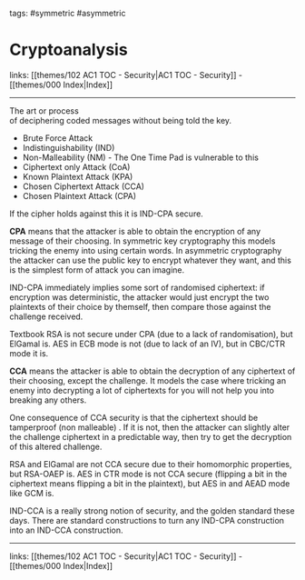 tags: #symmetric #asymmetric 

# Cryptoanalysis

links:  [[themes/102 AC1 TOC - Security|AC1 TOC - Security]] - [[themes/000 Index|Index]]

---

The art or process of deciphering coded messages without being told the key.

- Brute Force Attack
- Indistinguishability (IND)
- Non-Malleability (NM) - The One Time Pad is vulnerable to this
- Ciphertext only Attack (CoA)
- Known Plaintext Attack (KPA)
- Chosen Ciphertext Attack (CCA)
- Chosen Plaintext Attack (CPA)

If the cipher holds against this it is IND-CPA secure.

**CPA** means that the attacker is able to obtain the encryption of any message of their choosing. In symmetric key cryptography this models tricking the enemy into using certain words. In asymmetric cryptography the attacker can use the public key to encrypt whatever they want, and this is the simplest form of attack you can imagine.

IND-CPA immediately implies some sort of randomised ciphertext: if encryption was deterministic, the attacker would just encrypt the two plaintexts of their choice by themself, then compare those against the challenge received.

Textbook RSA is not secure under CPA (due to a lack of randomisation), but ElGamal is. AES in ECB mode is not (due to lack of an IV), but in CBC/CTR mode it is.

**CCA** means the attacker is able to obtain the decryption of any ciphertext of their choosing, except the challenge. It models the case where tricking an enemy into decrypting a lot of ciphertexts for you will not help you into breaking any others.

One consequence of CCA security is that the ciphertext should be tamperproof (non malleable) . If it is not, then the attacker can slightly alter the challenge ciphertext in a predictable way, then try to get the decryption of this altered challenge.

RSA and ElGamal are not CCA secure due to their homomorphic properties, but RSA-OAEP is. AES in CTR mode is not CCA secure (flipping a bit in the ciphertext means flipping a bit in the plaintext), but AES in and AEAD mode like GCM is.

IND-CCA is a really strong notion of security, and the golden standard these days. There are standard constructions to turn any IND-CPA construction into an IND-CCA construction.

---
links:  [[themes/102 AC1 TOC - Security|AC1 TOC - Security]] - [[themes/000 Index|Index]]